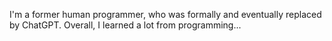 I'm a former human programmer, who was formally and eventually replaced by ChatGPT.
Overall, I learned a lot from programming...
